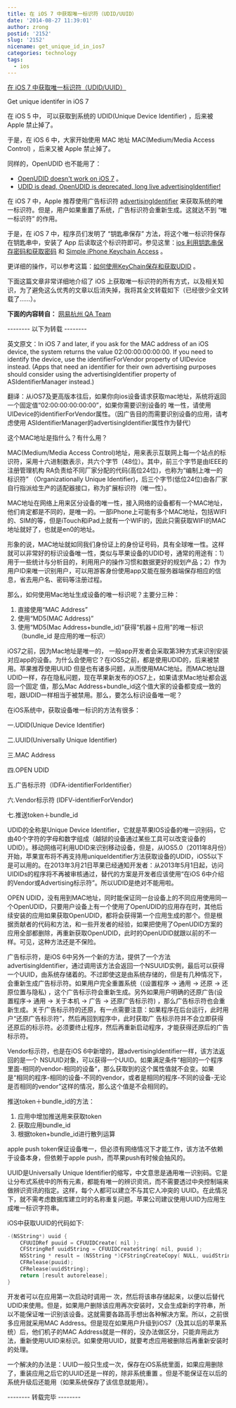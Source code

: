 ```yaml
---
title: 在 iOS 7 中获取唯一标识符（UDID/UUID）
date: '2014-08-27 11:39:01'
author: zrong
postid: '2152'
slug: '2152'
nicename: get_unique_id_in_ios7
categories: technology
tags:
  - ios
---
```


[在 iOS 7 中获取唯一标识符（UDID/UUID）](https://blog.zengrong.net/post/2152.html)

Get unique identifer in iOS 7

在 iOS 5 中， 可以获取到系统的 UDID(Unique Device Identifier) ，后来被 Apple 禁止掉了。

于是，在 iOS 6 中，大家开始使用 MAC 地址  MAC(Medium/Media Access Control) ，后来又被 Apple 禁止掉了。

同样的，OpenUDID 也不能用了：

* [OpenUDID doesn't work on iOS 7][1] 。
* [UDID is dead, OpenUDID is deprecated, long live advertisingIdentifier!][2]

在 iOS 7 中，Apple 推荐使用广告标识符 [advertisingIdentifier][3] 来获取系统的唯一标识符。但是，用户如果重置了系统，广告标识符会重新生成。这就达不到 “唯一标识符” 的作用。

于是，在 iOS 7 中，程序员们发明了 “钥匙串保存” 方法，将这个唯一标识符保存在钥匙串中，安装了 App 后读取这个标识符即可。参见这里：[ios 利用钥匙串保存密码和获取密码][5] 和 [Simple iPhone Keychain Access][4] 。

更详细的操作，可以参考这篇：[如何使用KeyChain保存和获取UDID][6] 。

下面这篇文章非常详细地介绍了 iOS 上获取唯一标识符的所有方式，以及相关知识，为了避免这么优秀的文章以后消失掉，我将其全文转载如下（已经很少全文转载了……）。<!--more-->

**下面的内容转自：** [网易杭州 QA Team][7]

-------- 以下为转载 --------

英文原文：In iOS 7 and later, if you ask for the MAC address of an iOS device, the system returns the value 02:00:00:00:00:00. If you need to identify the device, use the identifierForVendor property of UIDevice instead. (Apps that need an identifier for their own advertising purposes should consider using the advertisingIdentifier property of ASIdentifierManager instead.)

翻译：从iOS7及更高版本往后，如果你向ios设备请求获取mac地址，系统将返回一个固定值“02:00:00:00:00:00”，如果你需要识别设备的 唯一性，请使用UIDevice的identifierForVendor属性。（因广告目的而需要识别设备的应用，请考虑使用 ASIdentifierManager的advertisingIdentifier属性作为替代）

这个MAC地址是指什么？有什么用？

MAC(Medium/Media Access Control)地址，用来表示互联网上每一个站点的标识符，采用十六进制数表示，共六个字节（48位）。其中，前三个字节是由IEEE的注册管理机构 RA负责给不同厂家分配的代码(高位24位)，也称为“编制上唯一的标识符” （Organizationally Unique Identifier)，后三个字节(低位24位)由各厂家自行指派给生产的适配器接口，称为扩展标识符（唯一性）。

MAC地址在网络上用来区分设备的唯一性，接入网络的设备都有一个MAC地址，他们肯定都是不同的，是唯一的。一部iPhone上可能有多个MAC地址，包括WIFI的、SIM的等，但是iTouch和iPad上就有一个WIFI的，因此只需获取WIFI的MAC地址就好了，也就是en0的地址。

形象的说，MAC地址就如同我们身份证上的身份证号码，具有全球唯一性。这样就可以非常好的标识设备唯一性，类似与苹果设备的UDID号，通常的用途有：1）用于一些统计与分析目的，利用用户的操作习惯和数据更好的规划产品；2）作为用户ID来唯一识别用户，可以用游客身份使用app又能在服务器端保存相应的信息，省去用户名、密码等注册过程。

那么，如何使用Mac地址生成设备的唯一标识呢？主要分三种：

1. 直接使用“MAC Address”
1. 使用“MD5(MAC Address)”
1. 使用“MD5(Mac Address+bundle_id)”获得“机器＋应用”的唯一标识（bundle_id 是应用的唯一标识）

iOS7之前，因为Mac地址是唯一的， 一般app开发者会采取第3种方式来识别安装对应app的设备。为什么会使用它？在iOS5之前，都是使用UDID的，后来被禁用。苹果推荐使用UUID 但是也有诸多问题，从而使用MAC地址。而MAC地址跟UDID一样，存在隐私问题，现在苹果新发布的iOS7上，如果请求Mac地址都会返回一个固定 值，那么Mac Address+bundle_id这个值大家的设备都变成一致的啦，跟UDID一样相当于被禁用。那么，要怎么标识设备唯一呢？

在iOS系统中，获取设备唯一标识的方法有很多：

一.UDID(Unique Device Identifier)

二.UUID(Universally Unique Identifier)

三.MAC Address

四.OPEN UDID

五.广告标示符（IDFA-identifierForIdentifier）

六.Vendor标示符 (IDFV-identifierForVendor)

七.推送token＋bundle_id

UDID的全称是Unique Device Identifier，它就是苹果IOS设备的唯一识别码，它由40个字符的字母和数字组成（越狱的设备通过某些工具可以改变设备的UDID）。移动网络可利用UDID来识别移动设备，但是，从IOS5.0（2011年8月份）开始，苹果宣布将不再支持用uniqueIdentifier方法获取设备的UDID，iOS5以下是可以用的。在2013年3月21日苹果已经通知开发者：从2013年5月1日起，访问UIDIDs的程序将不再被审核通过，替代的方案是开发者应该使用“在iOS 6中介绍的Vendor或Advertising标示符”。所以UDID是绝对不能用啦。


OPEN UDID，没有用到MAC地址，同时能保证同一台设备上的不同应用使用同一个OpenUDID，只要用户设备上有一个使用了OpenUDID的应用存在时，其他后续安装的应用如果获取OpenUDID，都将会获得第一个应用生成的那个。但是根据贡献者的代码和方法，和一些开发者的经验，如果把使用了OpenUDID方案的应用全部都删除，再重新获取OpenUDID，此时的OpenUDID就跟以前的不一样。可见，这种方法还是不保险。


广告标示符，是iOS 6中另外一个新的方法，提供了一个方法advertisingIdentifier，通过调用该方法会返回一个NSUUID实例，最后可以获得一个UUID，由系统存储着的。不过即使这是由系统存储的，但是有几种情况下，会重新生成广告标示符。如果用户完全重置系统（(设置程序 -> 通用 -> 还原 -> 还原位置与隐私) ，这个广告标示符会重新生成。另外如果用户明确的还原广告(设置程序-> 通用 -> 关于本机 -> 广告 -> 还原广告标示符) ，那么广告标示符也会重新生成。关于广告标示符的还原，有一点需要注意：如果程序在后台运行，此时用户“还原广告标示符”，然后再回到程序中，此时获取广 告标示符并不会立即获得还原后的标示符。必须要终止程序，然后再重新启动程序，才能获得还原后的广告标示符。


Vendor标示符，也是在iOS 6中新增的，跟advertisingIdentifier一样，该方法返回的是一个 NSUUID对象，可以获得一个UUID。如果满足条件“相同的一个程序里面-相同的vendor-相同的设备”，那么获取到的这个属性值就不会变。如果是“相同的程序-相同的设备-不同的vendor，或者是相同的程序-不同的设备-无论是否相同的vendor”这样的情况，那么这个值是不会相同的。

推送token＋bundle_id的方法：

1. 应用中增加推送用来获取token
1. 获取应用bundle_id
1. 根据token+bundle_id进行散列运算

apple push token保证设备唯一，但必须有网络情况下才能工作，该方法不依赖于设备本身，但依赖于apple push，而苹果push有时候会抽风的。

UUID是Universally Unique Identifier的缩写，中文意思是通用唯一识别码。它是让分布式系统中的所有元素，都能有唯一的辨识资讯，而不需要透过中央控制端来做辨识资讯的指定。这样，每个人都可以建立不与其它人冲突的 UUID。在此情况下，就不需考虑数据库建立时的名称重复问题。苹果公司建议使用UUID为应用生成唯一标识字符串。

iOS中获取UUID的代码如下: 

``` objective-C
-(NSString*) uuid {  
    CFUUIDRef puuid = CFUUIDCreate( nil );  
    CFStringRef uuidString = CFUUIDCreateString( nil, puuid );  
    NSString * result = (NSString *)CFStringCreateCopy( NULL, uuidString);  
    CFRelease(puuid);  
    CFRelease(uuidString);  
    return [result autorelease];  
}
```

开发者可以在应用第一次启动时调用一 次，然后将该串存储起来，以便以后替代UDID来使用。但是，如果用户删除该应用再次安装时，又会生成新的字符串，所以不能保证唯一识别该设备。这就需要各路高手想出各种解决方案。所以，之前很多应用就采用MAC Address。但是现在如果用户升级到iOS7（及其以后的苹果系统）后，他们机子的MAC Address就是一样的，没办法做区分，只能弃用此方法，重新使用UUID来标识。如果使用UUID，就要考虑应用被删除后再重新安装时的处理。

一个解决的办法是：UUID一般只生成一次，保存在iOS系统里面，如果应用删除了，重装应用之后它的UUID还是一样的，除非系统重置 。但是不能保证在以后的系统升级后还能用（如果系统保存了该信息就能用）。

-------- 转载完毕 --------

[1]: https://github.com/ylechelle/OpenUDID/issues/53
[2]: http://blog.appsfire.com/udid-is-dead-openudid-is-deprecated-long-live-advertisingidentifier/
[3]: https://developer.apple.com/library/ios/documentation/AdSupport/Reference/ASIdentifierManager_Ref/ASIdentifierManager.html
[4]: http://useyourloaf.com/blog/2010/03/29/simple-iphone-keychain-access.html
[5]: http://blog.csdn.net/marujunyy/article/details/8466364
[6]: http://www.cnblogs.com/smileEvday/p/UDID.html
[7]: http://qa.blog.163.com/blog/static/19014700220136115218919/
